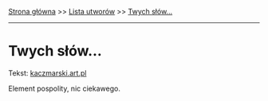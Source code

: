 [Strona główna](../index.md) >> [Lista utworów](../list.md) >> [Twych słów…](607.md)

---

# Twych słów…

Tekst: [kaczmarski.art.pl](https://www.kaczmarski.art.pl/tworczosc/wiersze/twych-slow/)

Element pospolity, nic ciekawego.